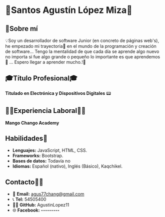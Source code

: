 # 🔖Santos Agustín López Miza🔖

## 📝Sobre mí
💡Soy un desarrollador de software Junior (en concreto de páginas web's), he empezado mi trayectoria💼 en el mundo de la programación y creación de software... Tengo la mentalidad de que cada día se aprende algo nuevo no importa si fue algo grande o pequeño lo importante es que aprendemos📖 ... Espero llegar a aprender mucho.!🔭


## 🎓Título Profesional🎓
**Titulado en Electrónica y Dispositivos Digitales** 📟

## 👨‍💻Experiencia Laboral👨‍💻
**Mango Chango Academy**

## Habilidades🏅

- **Lenguajes:** JavaScript, HTML, CSS.
- **Frameworks:** Bootstrap.
- **Bases de datos:** Todavía no
- **Idiomas:** Español (nativo), Inglés (Básico), Kaqchikel.

## Contacto📲📲

- 📧 **Email:**  agus77chang@gmail.com
- 📞 **Tel:** 54505400
-  🐱‍💻 **GitHub:** AgustinLopez11
- 🌐 **Facebook:** __---------__
